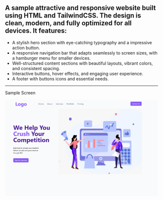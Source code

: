 ## A sample attractive and responsive website built using HTML and TailwindCSS. The design is clean, modern, and fully optimized for all devices. It features:

- A stylish hero section with eye-catching typography and a impressive action button.
- A responsive navigation bar that adapts seamlessly to screen sizes, with a hamburger menu for smaller devices.
- Well-structured content sections with beautiful layouts, vibrant colors, and consistent spacing.
- Interactive buttons, hover effects, and engaging user experience.
- A footer with buttons icons and essential needs.

---

Sample Screen

![alt text](lg.png)

